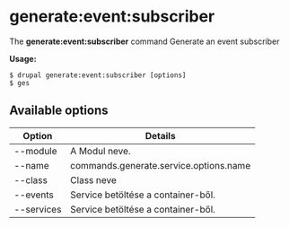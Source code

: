 # generate:event:subscriber
The **generate:event:subscriber** command Generate an event subscriber

**Usage:**
```
$ drupal generate:event:subscriber [options] 
$ ges  
```

## Available options
Option | Details
-------|-------------
--module | A Modul neve.
--name | commands.generate.service.options.name
--class | Class neve
--events | Service betöltése a container-ből.
--services | Service betöltése a container-ből.
